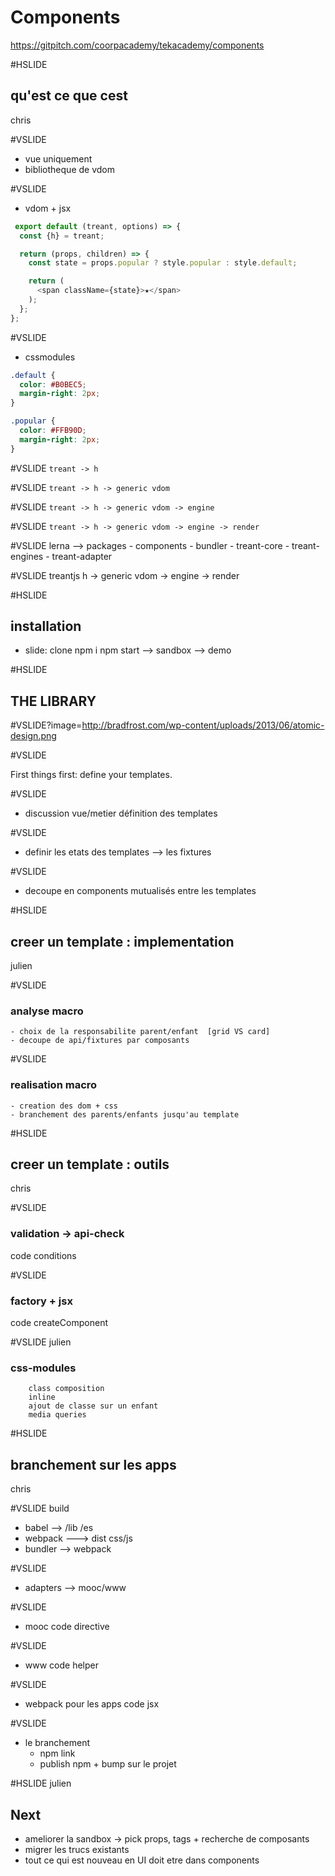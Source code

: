 # Components
https://gitpitch.com/coorpacademy/tekacademy/components

#HSLIDE
## qu'est ce que cest
chris

#VSLIDE
 - vue uniquement
 - bibliotheque de vdom

#VSLIDE
 - vdom + jsx

```js
 export default (treant, options) => {
  const {h} = treant;

  return (props, children) => {
    const state = props.popular ? style.popular : style.default;

    return (
      <span className={state}>★</span>
    );
  };
};
```

#VSLIDE
 + cssmodules

```css
.default {
  color: #B0BEC5;
  margin-right: 2px;
}

.popular {
  color: #FFB90D;
  margin-right: 2px;
}
```

#VSLIDE
 `treant -> h`

#VSLIDE
 `treant -> h -> generic vdom`

#VSLIDE
 `treant -> h -> generic vdom -> engine`

#VSLIDE
 `treant -> h -> generic vdom -> engine -> render`

#VSLIDE
  lerna --> packages
    - components
    - bundler
    - treant-core
    - treant-engines
    - treant-adapter

#VSLIDE
    treantjs
        h -> generic vdom -> engine -> render

#HSLIDE
## installation
  - slide: clone  npm i  npm start
  --> sandbox
  --> demo

#HSLIDE
## THE LIBRARY

#VSLIDE?image=http://bradfrost.com/wp-content/uploads/2013/06/atomic-design.png

#VSLIDE

First things first: define your templates.

#VSLIDE
- discussion vue/metier définition des templates

#VSLIDE
- definir les etats des templates --> les fixtures

#VSLIDE
- decoupe en components mutualisés entre les templates

#HSLIDE
## creer un template : implementation
julien

#VSLIDE
### analyse macro
    - choix de la responsabilite parent/enfant  [grid VS card]
    - decoupe de api/fixtures par composants

#VSLIDE
### realisation macro
    - creation des dom + css
    - branchement des parents/enfants jusqu'au template

#HSLIDE
## creer un template : outils
chris

#VSLIDE
### validation -> api-check
 code conditions

#VSLIDE
### factory + jsx
 code createComponent


#VSLIDE
julien

### css-modules
        class composition
        inline
        ajout de classe sur un enfant
        media queries

#HSLIDE
## branchement sur les apps
chris

#VSLIDE
build
   - babel --> /lib /es
   - webpack ---> dist css/js
   - bundler --> webpack

#VSLIDE
- adapters --> mooc/www

#VSLIDE
- mooc
   code directive

#VSLIDE
- www
   code helper

#VSLIDE
- webpack pour les apps
  code jsx

#VSLIDE
- le branchement
  - npm link
  - publish npm + bump sur le projet

#HSLIDE
julien
## Next
- ameliorer la sandbox -> pick props, tags + recherche de composants
- migrer les trucs existants
- tout ce qui est nouveau en UI doit etre dans components



